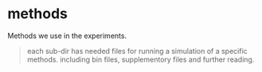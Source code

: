 # methods

Methods we use in the experiments.

> each sub-dir has needed files for running a simulation of a specific methods.
> including bin files, supplementory files and further reading.